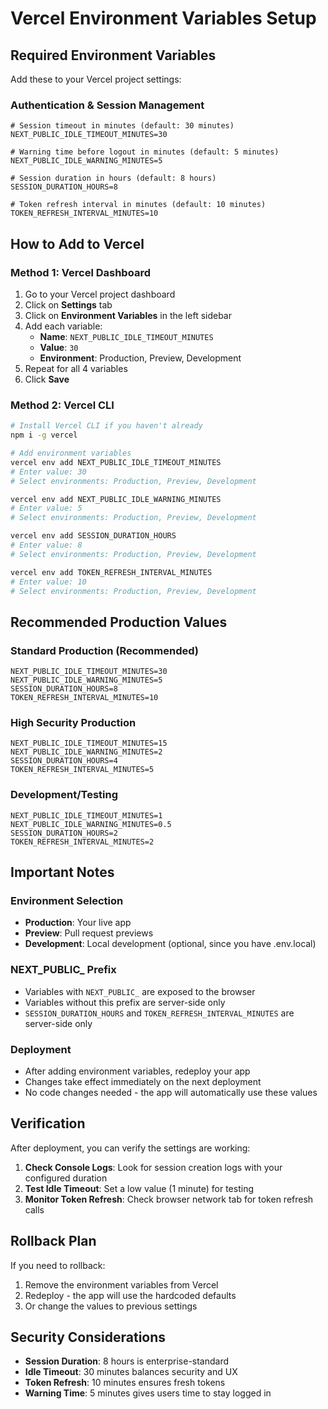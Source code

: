 # Vercel Environment Variables Setup

## Required Environment Variables

Add these to your Vercel project settings:

### **Authentication & Session Management**

```env
# Session timeout in minutes (default: 30 minutes)
NEXT_PUBLIC_IDLE_TIMEOUT_MINUTES=30

# Warning time before logout in minutes (default: 5 minutes)
NEXT_PUBLIC_IDLE_WARNING_MINUTES=5

# Session duration in hours (default: 8 hours)
SESSION_DURATION_HOURS=8

# Token refresh interval in minutes (default: 10 minutes)
TOKEN_REFRESH_INTERVAL_MINUTES=10
```

## How to Add to Vercel

### **Method 1: Vercel Dashboard**

1. Go to your Vercel project dashboard
2. Click on **Settings** tab
3. Click on **Environment Variables** in the left sidebar
4. Add each variable:
   - **Name**: `NEXT_PUBLIC_IDLE_TIMEOUT_MINUTES`
   - **Value**: `30`
   - **Environment**: Production, Preview, Development
5. Repeat for all 4 variables
6. Click **Save**

### **Method 2: Vercel CLI**

```bash
# Install Vercel CLI if you haven't already
npm i -g vercel

# Add environment variables
vercel env add NEXT_PUBLIC_IDLE_TIMEOUT_MINUTES
# Enter value: 30
# Select environments: Production, Preview, Development

vercel env add NEXT_PUBLIC_IDLE_WARNING_MINUTES
# Enter value: 5
# Select environments: Production, Preview, Development

vercel env add SESSION_DURATION_HOURS
# Enter value: 8
# Select environments: Production, Preview, Development

vercel env add TOKEN_REFRESH_INTERVAL_MINUTES
# Enter value: 10
# Select environments: Production, Preview, Development
```

## Recommended Production Values

### **Standard Production (Recommended)**
```env
NEXT_PUBLIC_IDLE_TIMEOUT_MINUTES=30
NEXT_PUBLIC_IDLE_WARNING_MINUTES=5
SESSION_DURATION_HOURS=8
TOKEN_REFRESH_INTERVAL_MINUTES=10
```

### **High Security Production**
```env
NEXT_PUBLIC_IDLE_TIMEOUT_MINUTES=15
NEXT_PUBLIC_IDLE_WARNING_MINUTES=2
SESSION_DURATION_HOURS=4
TOKEN_REFRESH_INTERVAL_MINUTES=5
```

### **Development/Testing**
```env
NEXT_PUBLIC_IDLE_TIMEOUT_MINUTES=1
NEXT_PUBLIC_IDLE_WARNING_MINUTES=0.5
SESSION_DURATION_HOURS=2
TOKEN_REFRESH_INTERVAL_MINUTES=2
```

## Important Notes

### **Environment Selection**
- **Production**: Your live app
- **Preview**: Pull request previews
- **Development**: Local development (optional, since you have .env.local)

### **NEXT_PUBLIC_ Prefix**
- Variables with `NEXT_PUBLIC_` are exposed to the browser
- Variables without this prefix are server-side only
- `SESSION_DURATION_HOURS` and `TOKEN_REFRESH_INTERVAL_MINUTES` are server-side only

### **Deployment**
- After adding environment variables, redeploy your app
- Changes take effect immediately on the next deployment
- No code changes needed - the app will automatically use these values

## Verification

After deployment, you can verify the settings are working:

1. **Check Console Logs**: Look for session creation logs with your configured duration
2. **Test Idle Timeout**: Set a low value (1 minute) for testing
3. **Monitor Token Refresh**: Check browser network tab for token refresh calls

## Rollback Plan

If you need to rollback:
1. Remove the environment variables from Vercel
2. Redeploy - the app will use the hardcoded defaults
3. Or change the values to previous settings

## Security Considerations

- **Session Duration**: 8 hours is enterprise-standard
- **Idle Timeout**: 30 minutes balances security and UX
- **Token Refresh**: 10 minutes ensures fresh tokens
- **Warning Time**: 5 minutes gives users time to stay logged in
